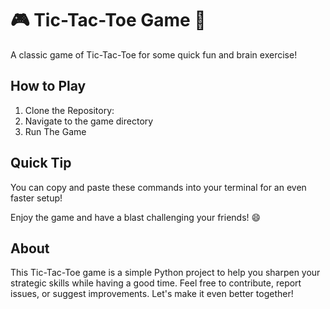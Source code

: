 # 🎮 Tic-Tac-Toe Game 🎯

A classic game of Tic-Tac-Toe for some quick fun and brain exercise!

## How to Play

1. Clone the Repository:
2. Navigate to the game directory
3. Run The Game
## Quick Tip
You can copy and paste these commands into your terminal for an even faster setup!

Enjoy the game and have a blast challenging your friends! 😄

## About
This Tic-Tac-Toe game is a simple Python project to help you sharpen your strategic skills while having a good time. Feel free to contribute, report issues, or suggest improvements. Let's make it even better together!